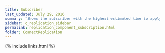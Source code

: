```yaml
---
title: Subscriber
last_updated: July 29, 2016
summary: "Shows the subscriber with the highest estimated time to apply undistributed commands."
sidebar: c_replication_sidebar
permalink: replication_component_subscription.html
folder: ConnectReplication
---
```




{% include links.html %}
